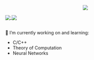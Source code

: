 <p align="center"> 
 <img src="https://profile-counter.glitch.me/LAnselet/count.svg"/>
</p>

<a href="https://github.com/LAnselet">
  <img align="center" src="https://github-readme-stats-teal.vercel.app/api?username=LAnselet&show_icons=truet&include_all_commits=True&hide=contribs"/>
</a>

<a href="https://github.com/LAnselet">
  <img align="center" src="https://github-readme-stats-teal.vercel.app/api/top-langs/?username=LAnselet&layout=compact" />
</a>

<br>
<br>

🔭 I’m currently working on and learning:
  - C/C++
  - Theory of Computation
  - Neural Networks

 
